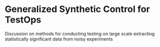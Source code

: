 # Generalized Synthetic Control for TestOps
Discussion on methods for conducting testing on large scale extracting statistically significant data from noisy experiments
